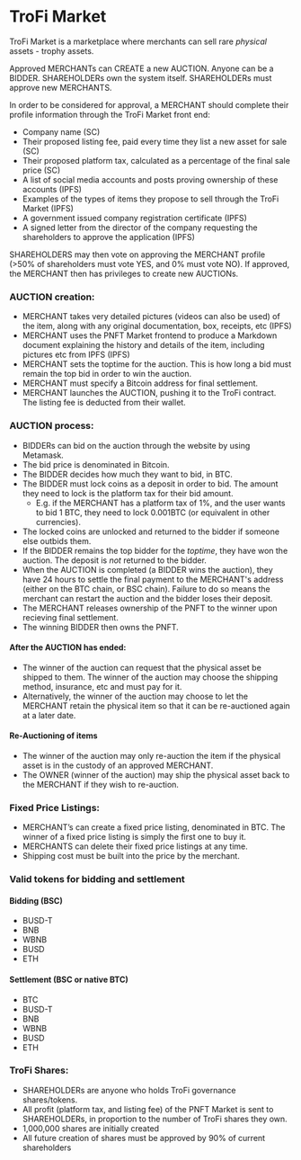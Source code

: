 # TroFi Market

TroFi Market is a marketplace where merchants can sell rare *physical* assets - trophy assets.

Approved MERCHANTs can CREATE a new AUCTION. Anyone can be a BIDDER. SHAREHOLDERs own the system itself. SHAREHOLDERs must approve new MERCHANTS.

In order to be considered for approval, a MERCHANT should complete their profile information through the TroFi Market front end:
* Company name (SC)
* Their proposed listing fee, paid every time they list a new asset for sale (SC)
* Their proposed platform tax, calculated as a percentage of the final sale price (SC)
* A list of social media accounts and posts proving ownership of these accounts (IPFS)
* Examples of the types of items they propose to sell through the TroFi Market (IPFS)
* A government issued company registration certificate (IPFS)
* A signed letter from the director of the company requesting the shareholders to approve the application (IPFS)

SHAREHOLDERS may then vote on approving the MERCHANT profile (>50% of shareholders must vote YES, and 0% must vote NO). If approved, the MERCHANT then has privileges to create new AUCTIONs.

### AUCTION creation:
* MERCHANT takes very detailed pictures (videos can also be used) of the item, along with any original documentation, box, receipts, etc (IPFS)
* MERCHANT uses the PNFT Market frontend to produce a Markdown document explaining the history and details of the item, including pictures etc from IPFS (IPFS)
* MERCHANT sets the toptime for the auction. This is how long a bid must remain the top bid in order to win the auction.
* MERCHANT must specify a Bitcoin address for final settlement.
* MERCHANT launches the AUCTION, pushing it to the TroFi contract. The listing fee is deducted from their wallet.

### AUCTION process:
* BIDDERs can bid on the auction through the website by using Metamask.
* The bid price is denominated in Bitcoin.
* The BIDDER decides how much they want to bid, in BTC.
* The BIDDER must lock coins as a deposit in order to bid. The amount they need to lock is the platform tax for their bid amount. 
  * E.g. if the MERCHANT has a platform tax of 1%, and the user wants to bid 1 BTC, they need to lock 0.001BTC (or equivalent in other currencies). 
* The locked coins are unlocked and returned to the bidder if someone else outbids them.
* If the BIDDER remains the top bidder for the *toptime*, they have won the auction. The deposit is *not* returned to the bidder.
* When the AUCTION is completed (a BIDDER wins the auction), they have 24 hours to settle the final payment to the MERCHANT's address (either on the BTC chain, or BSC chain). Failure to do so means the merchant can restart the auction and the bidder loses their deposit. 
* The MERCHANT releases ownership of the PNFT to the winner upon recieving final settlement.
* The winning BIDDER then owns the PNFT. 

#### After the AUCTION has ended:
* The winner of the auction can request that the physical asset be shipped to them. The winner of the auction may choose the shipping method, insurance, etc and must pay for it.
* Alternatively, the winner of the auction may choose to let the MERCHANT retain the physical item so that it can be re-auctioned again at a later date.

#### Re-Auctioning of items
* The winner of the auction may only re-auction the item if the physical asset is in the custody of an approved MERCHANT. 
* The OWNER (winner of the auction) may ship the physical asset back to the MERCHANT if they wish to re-auction.


### Fixed Price Listings:
* MERCHANT’s can create a fixed price listing, denominated in BTC. The winner of a fixed price listing is simply the first one to buy it.
* MERCHANTS can delete their fixed price listings at any time.
* Shipping cost must be built into the price by the merchant.

### Valid tokens for bidding and settlement
#### Bidding (BSC)
* BUSD-T
* BNB
* WBNB
* BUSD
* ETH
#### Settlement (BSC or native BTC)
* BTC
* BUSD-T
* BNB
* WBNB
* BUSD
* ETH

### TroFi Shares:
* SHAREHOLDERs are anyone who holds TroFi governance shares/tokens. 
* All profit (platform tax, and listing fee) of the PNFT Market is sent to SHAREHOLDERs, in proportion to the number of TroFi shares they own.
* 1,000,000 shares are initially created
* All future creation of shares must be approved by 90% of current shareholders

